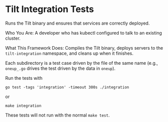 # Tilt Integration Tests

Runs the Tilt binary and ensures that services are correctly deployed.

Who You Are: A developer who has kubectl configured to talk to an existing cluster.

What This Framework Does: Compiles the Tilt binary, deploys servers to the
`tilt-integration` namespace, and cleans up when it finishes.

Each subdirectory is a test case driven by the file of the same name
(e.g., `oneup_.go` drives the test driven by the data in `oneup`).

Run the tests with

```
go test -tags 'integration' -timeout 300s ./integration
```

or

```
make integration
```

These tests will not run with the normal `make test`.